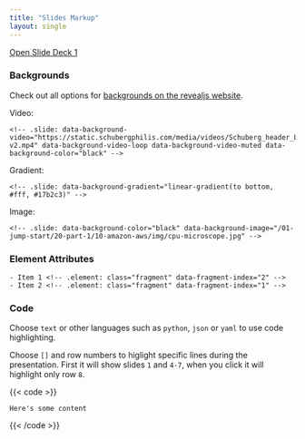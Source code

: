 ```yaml
---
title: "Slides Markup"
layout: single
---
```


[Open Slide Deck 1](deck1)

### Backgrounds

Check out all options for [backgrounds on the revealjs website](https://revealjs.com/backgrounds/).

Video: 
```text
<!-- .slide: data-background-video="https://static.schubergphilis.com/media/videos/Schuberg_header_LR-v2.mp4" data-background-video-loop data-background-video-muted data-background-color="black" -->
```

Gradient:

```text
<!-- .slide: data-background-gradient="linear-gradient(to bottom, #fff, #17b2c3)" -->
```

Image:

```text
<!-- .slide: data-background-color="black" data-background-image="/01-jump-start/20-part-1/10-amazon-aws/img/cpu-microscope.jpg" -->
```

### Element Attributes

```text
- Item 1 <!-- .element: class="fragment" data-fragment-index="2" -->
- Item 2 <!-- .element: class="fragment" data-fragment-index="1" -->
```

### Code

Choose `text` or other languages such as `python`, `json` or `yaml` to use code highlighting.

Choose `[]` and row numbers to higlight specific lines during the presentation. First it will show slides `1` and `4-7`, when you click it will highlight only row `8`.

{{< code >}}
```text [1,4-7|8]
Here's some content
```
{{< /code >}}